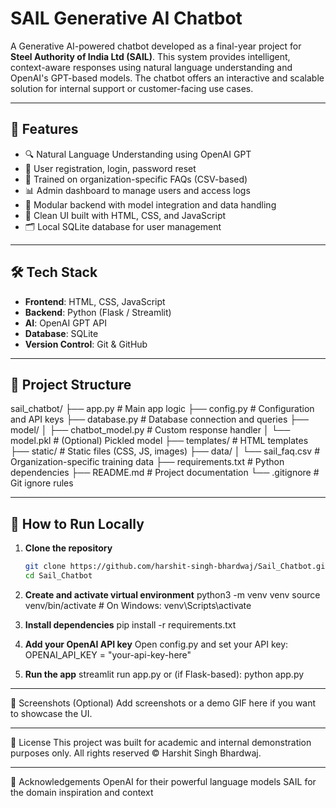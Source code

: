 # SAIL Generative AI Chatbot

A Generative AI-powered chatbot developed as a final-year project for **Steel Authority of India Ltd (SAIL)**. This system provides intelligent, context-aware responses using natural language understanding and OpenAI's GPT-based models. The chatbot offers an interactive and scalable solution for internal support or customer-facing use cases.

---

## 🚀 Features

- 🔍 Natural Language Understanding using OpenAI GPT
- 👥 User registration, login, password reset
- 🧠 Trained on organization-specific FAQs (CSV-based)
- 📊 Admin dashboard to manage users and access logs
- 🧱 Modular backend with model integration and data handling
- 🎨 Clean UI built with HTML, CSS, and JavaScript
- 🗂️ Local SQLite database for user management

---

## 🛠️ Tech Stack

- **Frontend**: HTML, CSS, JavaScript
- **Backend**: Python (Flask / Streamlit)
- **AI**: OpenAI GPT API
- **Database**: SQLite
- **Version Control**: Git & GitHub

---

## 📁 Project Structure

sail_chatbot/
├── app.py # Main app logic
├── config.py # Configuration and API keys
├── database.py # Database connection and queries
├── model/
│ ├── chatbot_model.py # Custom response handler
│ └── model.pkl # (Optional) Pickled model
├── templates/ # HTML templates
├── static/ # Static files (CSS, JS, images)
├── data/
│ └── sail_faq.csv # Organization-specific training data
├── requirements.txt # Python dependencies
├── README.md # Project documentation
└── .gitignore # Git ignore rules

---

## 🧪 How to Run Locally

1. **Clone the repository**
   ```bash
   git clone https://github.com/harshit-singh-bhardwaj/Sail_Chatbot.git
   cd Sail_Chatbot

2. **Create and activate virtual environment**
   python3 -m venv venv
   source venv/bin/activate     # On Windows: venv\Scripts\activate

3. **Install dependencies**
   pip install -r requirements.txt

4. **Add your OpenAI API key**
   Open config.py and set your API key:
     OPENAI_API_KEY = "your-api-key-here"

5. **Run the app**
   streamlit run app.py
   or (if Flask-based):
   python app.py

---

📸 Screenshots (Optional)
  Add screenshots or a demo GIF here if you want to showcase the UI.

---

📜 License
  This project was built for academic and internal demonstration purposes only.
  All rights reserved © Harshit Singh Bhardwaj.

---

🙌 Acknowledgements
  OpenAI for their powerful language models
  SAIL for the domain inspiration and context
